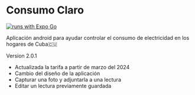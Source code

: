 # Consumo Claro

[![runs with Expo Go](https://img.shields.io/badge/Runs%20with%20Expo%20Go-000.svg?style=flat-square&logo=EXPO&labelColor=f3f3f3&logoColor=000)](https://expo.dev/client)

Aplicación android para ayudar controlar el consumo de electricidad en los hogares de Cuba🇨🇺

Version 2.0.1

- Actualizada la tarifa a partir de marzo del 2024
- Cambio del diseño de la aplicación
- Capturar una foto y adjuntarla a una lectura
- Editar un lectura previamente guardada
